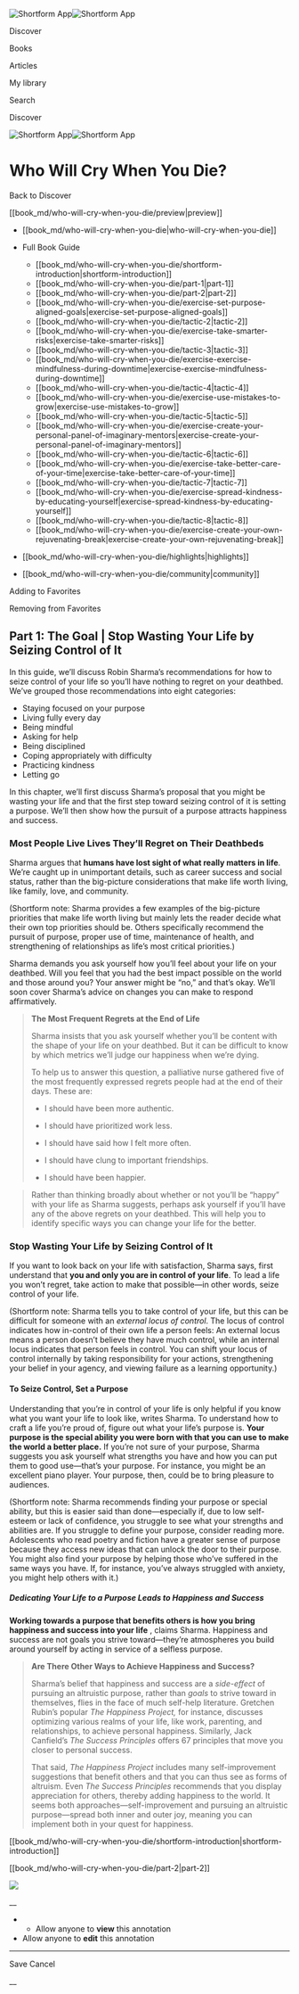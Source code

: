 ![Shortform App](/img/logo.36a2399e.svg)![Shortform App](/img/logo-dark.70c1b072.svg)

Discover

Books

Articles

My library

Search

Discover

![Shortform App](/img/logo.36a2399e.svg)![Shortform App](/img/logo-dark.70c1b072.svg)

# Who Will Cry When You Die?

Back to Discover

[[book_md/who-will-cry-when-you-die/preview|preview]]

  * [[book_md/who-will-cry-when-you-die|who-will-cry-when-you-die]]
  * Full Book Guide

    * [[book_md/who-will-cry-when-you-die/shortform-introduction|shortform-introduction]]
    * [[book_md/who-will-cry-when-you-die/part-1|part-1]]
    * [[book_md/who-will-cry-when-you-die/part-2|part-2]]
    * [[book_md/who-will-cry-when-you-die/exercise-set-purpose-aligned-goals|exercise-set-purpose-aligned-goals]]
    * [[book_md/who-will-cry-when-you-die/tactic-2|tactic-2]]
    * [[book_md/who-will-cry-when-you-die/exercise-take-smarter-risks|exercise-take-smarter-risks]]
    * [[book_md/who-will-cry-when-you-die/tactic-3|tactic-3]]
    * [[book_md/who-will-cry-when-you-die/exercise-exercise-mindfulness-during-downtime|exercise-exercise-mindfulness-during-downtime]]
    * [[book_md/who-will-cry-when-you-die/tactic-4|tactic-4]]
    * [[book_md/who-will-cry-when-you-die/exercise-use-mistakes-to-grow|exercise-use-mistakes-to-grow]]
    * [[book_md/who-will-cry-when-you-die/tactic-5|tactic-5]]
    * [[book_md/who-will-cry-when-you-die/exercise-create-your-personal-panel-of-imaginary-mentors|exercise-create-your-personal-panel-of-imaginary-mentors]]
    * [[book_md/who-will-cry-when-you-die/tactic-6|tactic-6]]
    * [[book_md/who-will-cry-when-you-die/exercise-take-better-care-of-your-time|exercise-take-better-care-of-your-time]]
    * [[book_md/who-will-cry-when-you-die/tactic-7|tactic-7]]
    * [[book_md/who-will-cry-when-you-die/exercise-spread-kindness-by-educating-yourself|exercise-spread-kindness-by-educating-yourself]]
    * [[book_md/who-will-cry-when-you-die/tactic-8|tactic-8]]
    * [[book_md/who-will-cry-when-you-die/exercise-create-your-own-rejuvenating-break|exercise-create-your-own-rejuvenating-break]]
  * [[book_md/who-will-cry-when-you-die/highlights|highlights]]
  * [[book_md/who-will-cry-when-you-die/community|community]]



Adding to Favorites 

Removing from Favorites 

## Part 1: The Goal | Stop Wasting Your Life by Seizing Control of It

In this guide, we’ll discuss Robin Sharma’s recommendations for how to seize control of your life so you’ll have nothing to regret on your deathbed. We’ve grouped those recommendations into eight categories:

  * Staying focused on your purpose
  * Living fully every day
  * Being mindful
  * Asking for help
  * Being disciplined
  * Coping appropriately with difficulty
  * Practicing kindness
  * Letting go



In this chapter, we’ll first discuss Sharma’s proposal that you might be wasting your life and that the first step toward seizing control of it is setting a purpose. We’ll then show how the pursuit of a purpose attracts happiness and success.

### Most People Live Lives They’ll Regret on Their Deathbeds

Sharma argues that **humans have lost sight of what really matters in life**. We’re caught up in unimportant details, such as career success and social status, rather than the big-picture considerations that make life worth living, like family, love, and community.

(Shortform note: Sharma provides a few examples of the big-picture priorities that make life worth living but mainly lets the reader decide what their own top priorities should be. Others specifically recommend the pursuit of purpose, proper use of time, maintenance of health, and strengthening of relationships as life’s most critical priorities.)

Sharma demands you ask yourself how you’ll feel about your life on your deathbed. Will you feel that you had the best impact possible on the world and those around you? Your answer might be “no,” and that’s okay. We’ll soon cover Sharma’s advice on changes you can make to respond affirmatively.

> **The Most Frequent Regrets at the End of Life**
> 
> Sharma insists that you ask yourself whether you’ll be content with the shape of your life on your deathbed. But it can be difficult to know by which metrics we’ll judge our happiness when we’re dying.
> 
> To help us to answer this question, a palliative nurse gathered five of the most frequently expressed regrets people had at the end of their days. These are:
> 
>   * I should have been more authentic.
> 
>   * I should have prioritized work less.
> 
>   * I should have said how I felt more often.
> 
>   * I should have clung to important friendships.
> 
>   * I should have been happier.
> 
> 

> 
> Rather than thinking broadly about whether or not you’ll be “happy” with your life as Sharma suggests, perhaps ask yourself if you’ll have any of the above regrets on your deathbed. This will help you to identify specific ways you can change your life for the better.

### Stop Wasting Your Life by Seizing Control of It

If you want to look back on your life with satisfaction, Sharma says, first understand that **you and only you are in control of your life**. To lead a life you won’t regret, take action to make that possible—in other words, seize control of your life.

(Shortform note: Sharma tells you to take control of your life, but this can be difficult for someone with an _external locus of control_. The locus of control indicates how in-control of their own life a person feels: An external locus means a person doesn’t believe they have much control, while an internal locus indicates that person feels in control. You can shift your locus of control internally by taking responsibility for your actions, strengthening your belief in your agency, and viewing failure as a learning opportunity.)

#### To Seize Control, Set a Purpose

Understanding that you’re in control of your life is only helpful if you know what you want your life to look like, writes Sharma. To understand how to craft a life you’re proud of, figure out what your life’s purpose is. **Your purpose is the special ability you were born with that you can use to make the world a better place.** If you’re not sure of your purpose, Sharma suggests you ask yourself what strengths you have and how you can put them to good use—that’s your purpose. For instance, you might be an excellent piano player. Your purpose, then, could be to bring pleasure to audiences.

(Shortform note: Sharma recommends finding your purpose or special ability, but this is easier said than done—especially if, due to low self-esteem or lack of confidence, you struggle to see what your strengths and abilities are. If you struggle to define your purpose, consider reading more. Adolescents who read poetry and fiction have a greater sense of purpose because they access new ideas that can unlock the door to their purpose. You might also find your purpose by helping those who’ve suffered in the same ways you have. If, for instance, you’ve always struggled with anxiety, you might help others with it.)

##### Dedicating Your Life to a Purpose Leads to Happiness and Success

**Working towards a purpose that benefits others is how you bring happiness and success into your life** , claims Sharma. Happiness and success are not goals you strive toward—they’re atmospheres you build around yourself by acting in service of a selfless purpose.

> **Are There Other Ways to Achieve Happiness and Success?**
> 
> Sharma’s belief that happiness and success are a _side-effect_ of pursuing an altruistic purpose, rather than _goals_ to strive toward in themselves, flies in the face of much self-help literature. Gretchen Rubin’s popular _The Happiness Project,_ for instance, discusses optimizing various realms of your life, like work, parenting, and relationships, to achieve personal happiness. Similarly, Jack Canfield’s _The Success Principles_ offers 67 principles that move you closer to personal success.
> 
> That said, _The Happiness Project_ includes many self-improvement suggestions that benefit others and that you can thus see as forms of altruism. Even _The Success Principles_ recommends that you display appreciation for others, thereby adding happiness to the world. It seems both approaches—self-improvement and pursuing an altruistic purpose—spread both inner and outer joy, meaning you can implement both in your quest for happiness.

[[book_md/who-will-cry-when-you-die/shortform-introduction|shortform-introduction]]

[[book_md/who-will-cry-when-you-die/part-2|part-2]]

![](https://bat.bing.com/action/0?ti=56018282&Ver=2&mid=c6447822-34f0-481b-aeac-84f33ce60a26&sid=72e6e650642c11eeb2dd2161d176fe8d&vid=72e70890642c11eeb72d79fe7b6df2c6&vids=0&msclkid=N&pi=0&lg=en-US&sw=800&sh=600&sc=24&nwd=1&tl=Shortform%20%7C%20Book&p=https%3A%2F%2Fwww.shortform.com%2Fapp%2Fbook%2Fwho-will-cry-when-you-die%2Fpart-1&r=&lt=1087&evt=pageLoad&sv=1&rn=635433)

__

  *   * Allow anyone to **view** this annotation
  * Allow anyone to **edit** this annotation



* * *

Save Cancel

__



